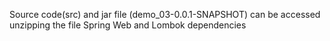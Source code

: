 Source code(src) and jar file (demo_03-0.0.1-SNAPSHOT) can be accessed unzipping the file
Spring Web and Lombok dependencies 
